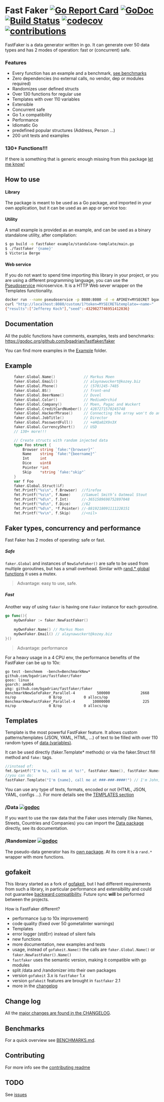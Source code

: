 # Fast Faker [![Go Report Card](https://goreportcard.com/badge/github.com/bgadrian/fastfaker)](https://goreportcard.com/report/github.com/bgadrian/fastfaker) [![GoDoc](https://godoc.org/github.com/bgadrian/fastfaker?status.svg)](https://godoc.org/github.com/bgadrian/fastfaker/faker) [![Build Status](https://travis-ci.com/bgadrian/fastfaker.svg?branch=master)](https://travis-ci.com/bgadrian/fastfaker) [![codecov](https://codecov.io/gh/bgadrian/fastfaker/branch/master/graph/badge.svg)](https://codecov.io/gh/bgadrian/fastfaker) [![contributions](https://img.shields.io/badge/contributions-welcome-brightgreen.svg?style=flat)](https://github.com/bgadrian/fastfaker/issues)

FastFaker is a data generator written in go. It can generate over 50 data types and has 2 modes of operation: fast or (concurrent) safe.

### Features
- Every function has an example and a benchmark,
[see benchmarks](https://github.com/bgadrian/fastfaker/blob/master/BENCHMARKS.md)
- Zero dependencies (no external calls, no vendor, dep or modules required)
- Randomizes user defined structs
- Over 130 functions for regular use
- Templates with over 110 variables
- Extensible
- Concurrent safe
- Go 1.x compatibility
- Performance
- Idiomatic Go
- predefined popular structures (Address, Person ...)
- 200 unit tests and examples

### 130+ Functions!!!
If there is something that is generic enough missing from this package [let me know!](./CONTRIBUTING.md)

## How to use
#### Library 
The package is meant to be used as a Go package, and imported in your own application, but it can be used as an app or service too:

#### Utility
A small example is provided as an example, and can be used as a binary standalone utility, after compilation:
```bash
$ go build -o fastfaker example/standalone-template/main.go
$ ./fastfaker '{name}'
$ Victoria Berge
```
#### Web service
If you do not want to spend time importing this library in your project, or you are using a different programming language, you can use the [Pseudoservice](https://github.com/bgadrian/pseudoservice) microservice. It is a HTTP Web sever wrapper on the Templates functionality.

```bash
docker run --name pseudoservice -p 8080:8080 -d -e APIKEY=MYSECRET bgadrian/pseudoservice
curl "http://localhost:8080/custom/1?token=MYSECRET&template=~name~"
{"results":["Jefferey Koch"],"seed":-4329827746951412836}
```

## Documentation
All the public functions have comments, examples, tests and benchmarks: https://godoc.org/github.com/bgadrian/fastfaker/faker

You can find more examples in the [Example](./example/) folder.

## Example
```go
	faker.Global.Name()             // Markus Moen
	faker.Global.Email()            // alaynawuckert@kozey.biz
	faker.Global.Phone()            // (570)245-7485
	faker.Global.BS()               // front-end
	faker.Global.BeerName()         // Duvel
	faker.Global.Color()            // MediumOrchid
	faker.Global.Company()          // Moen, Pagac and Wuckert
	faker.Global.CreditCardNumber() // 4287271570245748
	faker.Global.HackerPhrase()     // Connecting the array won't do anything, we need to generate the haptic COM driver!
	faker.Global.JobTitle()         // Director
	faker.Global.PasswordFull()     // +eHQa02X9n3X
	faker.Global.CurrencyShort()    // USD
	// 130+ more!!!

	// Create structs with random injected data
	type Foo struct {
		Browser string `fake:"{browser}"`
		Name    string `fake:"{beername}"`
		Int     int
		Dice    uint8
		Pointer *int
		Skip    *string `fake:"skip"`
	}
	var f Foo
	faker.Global.Struct(&f)
	fmt.Printf("%s\n", f.Browser)  //firefox
	fmt.Printf("%s\n", f.Name)     //Samuel Smith’s Oatmeal Stout
	fmt.Printf("%d\n", f.Int)      //-3651589698752897048
	fmt.Printf("%d\n", f.Dice)     //62
	fmt.Printf("%d\n", *f.Pointer) //-8819218091111228151
	fmt.Printf("%v\n", f.Skip)     //<nil>
```

## Faker types, concurrency and performance
Fast Faker has 2 modes of operating: safe or fast. 
    
##### Safe
`faker.Global` and instances of `NewSafeFaker()` are safe to be used from multiple goroutines, but has a small overhead. Similar with [rand.* global functions](https://golang.org/src/math/rand/rand.go?#L288) it uses a mutex.

> Advantage: easy to use, safe.

##### Fast
Another way of using `faker` is having one `Faker` instance for each goroutine. 
```go
go func(){
    myOwnFaker := faker.NewFastFaker()
    
    myOwnFaker.Name() // Markus Moen
    myOwnFaker.Email() // alaynawuckert@kozey.biz
}()
```

> Advantage: performance

For a heavy usage in a 4 CPU env, the performance benefits of the FastFaker can be up to 10x:
```
go test -benchmem  -bench=BenchmarkNew* github.com/bgadrian/fastfaker/faker
goos: linux
goarch: amd64
pkg: github.com/bgadrian/fastfaker/faker
BenchmarkNewSafeFaker_Parallel-4          500000              2668 ns/op               0 B/op          0 allocs/op
BenchmarkNewFastFaker_Parallel-4        10000000               225 ns/op               0 B/op          0 allocs/op
```

## Templates
Template is the most powerful FastFaker feature. It allows custom patterns/templates (JSON, YAML, HTML, ...) of text to be filled with over 110 random types of [data (variables)](./TEMPLATE_VARIABLES.md).

It can be used directly (faker.Template* methods) or via the faker.Struct fill method and `fake:` tags. 

```go
//instead of:
fmt.Sprintf("I'm %s, call me at %s!", fastFaker.Name(), fastFaker.Numerify("###-###-####"))
//you can do:
fastFaker.Template("I'm {name}, call me at ###-###-####!") // I'm John, call me at 152-335-8761!
```

You can use any type of texts, formats, encoded or not (HTML, JSON, YAML, configs ...). For more details see the [TEMPLATES section](./TEMPLATES.md)

### /Data [![godoc](https://godoc.org/github.com/bgadrian/fastfaker?status.svg)](https://godoc.org/github.com/bgadrian/fastfaker/data)
If you want to use the raw data that the Faker uses internally (like Names, Streets, Countries and Companies) you can import the [Data package](./data) directly, see its documentation.

### /Randomizer [![godoc](https://godoc.org/github.com/bgadrian/fastfaker?status.svg)](https://godoc.org/github.com/bgadrian/fastfaker/randomizer)
The pseudo-data generator has its [own package](./randomizer). At its core it is a `rand.*` wrapper with more functions. 

## gofakeit
This library started as a fork of [gofakeit](https://github.com/brianvoe/gofakeit/), but I had different requirements from such a library, in particular performance and extensibility and could not guarantee [backward compatibility](https://github.com/brianvoe/gofakeit/issues/32). Future sync **will** be performed between the projects.

How is FastFaker different?
* performance (up to 10x improvement)
* code quality (fixed over 50 gometalinter warnings)
* Templates
* error logger (stdErr) instead of silent fails
* new functions
* more documentation, new examples and tests
* usage, instead of `gofakeit.Name()` the calls are `faker.Global.Name()` or `faker.NewFastFaker().Name()`
* `fastfaker` uses the semantic version, making it compatible with go modules
* split /data and /randomizer into their own packages
* version `gofakeit` 3.x is `fastfaker` 1.x
* version `gofakeit` features are brought in `fastfaker` 2.1
* more in the [changelog](./CHANGELOG.md)

## Change log
All the [major changes are found in the CHANGELOG](./CHANGELOG.md).

## Benchmarks
For a quick overview see [BENCHMARKS.md](./BENCHMARKS.md).

## Contributing
For more info see the [contributing readme](./CONTRIBUTING.md)

## TODO
See [issues](https://github.com/bgadrian/fastfaker/issues)

